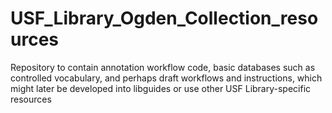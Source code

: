 # USF_Library_Ogden_Collection_resources

Repository to contain annotation workflow code, basic databases such as controlled vocabulary, and perhaps draft workflows and instructions, which might later be developed into libguides or use other USF Library-specific resources
